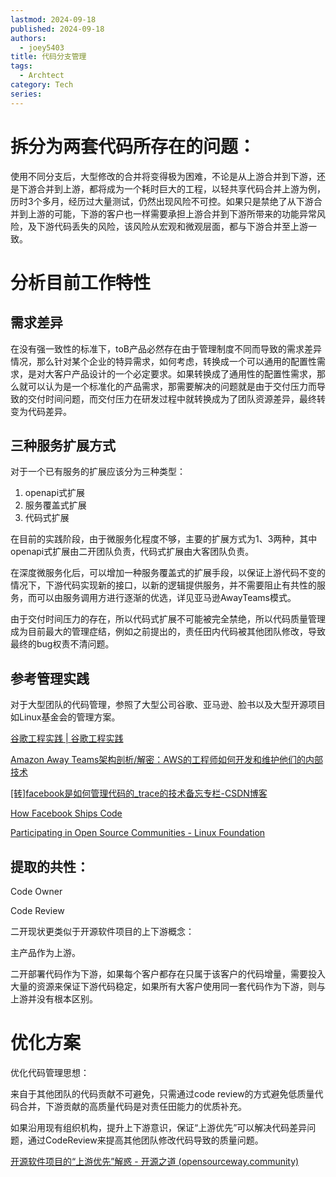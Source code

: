 ```yaml
---
lastmod: 2024-09-18
published: 2024-09-18
authors:
  - joey5403
title: 代码分支管理
tags: 
  - Archtect
category: Tech
series:
---
```


# 拆分为两套代码所存在的问题：

使用不同分支后，大型修改的合并将变得极为困难，不论是从上游合并到下游，还是下游合并到上游，都将成为一个耗时巨大的工程，以轻共享代码合并上游为例，历时3个多月，经历过大量测试，仍然出现风险不可控。如果只是禁绝了从下游合并到上游的可能，下游的客户也一样需要承担上游合并到下游所带来的功能异常风险，及下游代码丢失的风险，该风险从宏观和微观层面，都与下游合并至上游一致。

# 分析目前工作特性

## 需求差异

在没有强一致性的标准下，toB产品必然存在由于管理制度不同而导致的需求差异情况，那么针对某个企业的特异需求，如何考虑，转换成一个可以通用的配置性需求，是对大客户产品设计的一个必定要求。如果转换成了通用性的配置性需求，那么就可以认为是一个标准化的产品需求，那需要解决的问题就是由于交付压力而导致的交付时间问题，而交付压力在研发过程中就转换成为了团队资源差异，最终转变为代码差异。

## 三种服务扩展方式

对于一个已有服务的扩展应该分为三种类型：

1. openapi式扩展
2. 服务覆盖式扩展
3. 代码式扩展

在目前的实践阶段，由于微服务化程度不够，主要的扩展方式为1、3两种，其中openapi式扩展由二开团队负责，代码式扩展由大客团队负责。

在深度微服务化后，可以增加一种服务覆盖式的扩展手段，以保证上游代码不变的情况下，下游代码实现新的接口，以新的逻辑提供服务，并不需要阻止有共性的服务，而可以由服务调用方进行逐渐的优选，详见亚马逊AwayTeams模式。

由于交付时间压力的存在，所以代码式扩展不可能被完全禁绝，所以代码质量管理成为目前最大的管理症结，例如之前提出的，责任田内代码被其他团队修改，导致最终的bug权责不清问题。

## 参考管理实践

对于大型团队的代码管理，参照了大型公司谷歌、亚马逊、脸书以及大型开源项目如Linux基金会的管理方案。

[谷歌工程实践 | 谷歌工程实践](https://jimmysong.io/eng-practices/)

[Amazon Away Teams架构剖析/解密：AWS的工程师如何开发和维护他们的内部技术](https://zhuanlan.zhihu.com/p/68819629)

[[转]facebook是如何管理代码的_trace的技术备忘专栏-CSDN博客](https://blog.csdn.net/trace332/article/details/6154133)

[How Facebook Ships Code](https://framethink.wordpress.com/2011/01/17/how-facebook-ships-code/)

[Participating in Open Source Communities - Linux Foundation](https://www.linuxfoundation.org/tools/participating-in-open-source-communities/)

## 提取的共性：

Code Owner

Code Review

二开现状更类似于开源软件项目的上下游概念：

主产品作为上游。

二开部署代码作为下游，如果每个客户都存在只属于该客户的代码增量，需要投入大量的资源来保证下游代码稳定，如果所有大客户使用同一套代码作为下游，则与上游并没有根本区别。

# 优化方案

优化代码管理思想：

来自于其他团队的代码贡献不可避免，只需通过code review的方式避免低质量代码合并，下游贡献的高质量代码是对责任田能力的优质补充。

如果沿用现有组织机构，提升上下游意识，保证“上游优先”可以解决代码差异问题，通过CodeReview来提高其他团队修改代码导致的质量问题。

[开源软件项目的“上游优先”解惑 - 开源之道 (opensourceway.community)](https://opensourceway.community/posts/opensource_culture/what_is_upstream_and_its_benefits/)